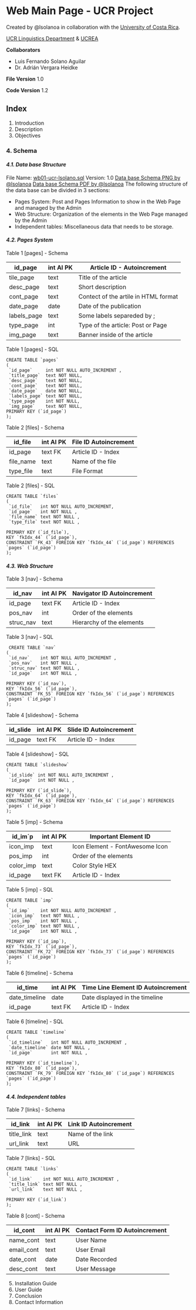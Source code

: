 # Web Main Page - UCR Project

Created by @lsolanoa in collaboration with the [University of Costa Rica](https://www.ucr.ac.cr/).

[UCR Linguistics Department](https://filologia.ucr.ac.cr/departamentos/linguistica/) & [UCREA](http://www.ucrea.ucr.ac.cr/)

**Collaborators**

 - Luis Fernando Solano Aguilar
 - Dr. Adrián Vergara Heidke

**File Version**
1.0

**Code Version**
1.2

## Index

 1. Introduction
 2. Description
 3. Objectives

### 4. Schema

 #### *4.1. Data base Structure*

 File Name: [wb01-ucr-lsolano.sql](https://github.com/lsolanoa/wp01-ucr-lsolanoa/blob/senior-lsolanoa-db/sql/wp01-ucr-lsolanoa.sql)
 Version: 1.0
 [Data base Schema PNG by @lsolanoa](https://raw.githubusercontent.com/lsolanoa/wp01-ucr-lsolanoa/senior-lsolanoa-db/sql/Data%20Schema.PNG?token=AJNOR5JXKLVU6FLNOQRYI6DA5IB54)
 [Data base Schema PDF by @lsolanoa](https://github.com/lsolanoa/wp01-ucr-lsolanoa/blob/senior-lsolanoa-db/sql/Schema.pdf)
The following structure of the data base can be divided in 3 sections:
- Pages System: Post and Pages Information to show in the Web Page and managed by the Admin
- Web Structure: Organization of the elements in the Web Page managed by the Admin
- Independent tables: Miscellaneous data that needs to be storage.

 #### *4.2. Pages System*

Table 1 [pages] - Schema

| id_page | int AI PK | Article ID - Autoincrement |
|--|--|--|
| tile_page | text | Title of the article |
| desc_page | text | Short description
| cont_page | text | Contect of the artile in HTML format
| date_page | date | Date of the publication
| labels_page | text | Some labels separeded by ; |
| type_page | int | Type of the article: Post or Page |
| img_page | text | Banner inside of the article

Table 1 [pages] - SQL

    CREATE TABLE `pages`
    (
     `id_page`     int NOT NULL AUTO_INCREMENT ,
     `title_page`  text NOT NULL,
     `desc_page`   text NOT NULL,
     `cont_page`   text NOT NULL,
     `date_page`   date NOT NULL,
     `labels_page` text NOT NULL,
     `type_page`   int NOT NULL,
     `img_page`    text NOT NULL,
    PRIMARY KEY (`id_page`)
    );

Table 2 [files] - Schema

| id_file | int AI PK |File ID Autoincrement|
|--|--|--|
| id_page | text FK|Article ID - Index|
| file_name| text |Name of the file|
| type_file | text |File Format|

  Table 2 [files] - SQL

    CREATE TABLE `files`
    (
     `id_file`   int NOT NULL AUTO_INCREMENT,
     `id_page`   int NOT NULL ,
     `file_name` text NOT NULL ,
     `type_file` text NOT NULL ,

    PRIMARY KEY (`id_file`),
    KEY `fkIdx_44` (`id_page`),
    CONSTRAINT `FK_43` FOREIGN KEY `fkIdx_44` (`id_page`) REFERENCES `pages` (`id_page`)
    );

 #### *4.3. Web Structure*

Table 3 [nav] - Schema

| id_nav | int AI PK |Navigator ID Autoincrement|
|--|--|--|
| id_page | text FK|Article ID - Index|
| pos_nav| int|Order of the elements|
| struc_nav| text |Hierarchy of the elements|

  Table 3 [nav] - SQL

     CREATE TABLE `nav`
    (
     `id_nav`    int NOT NULL AUTO_INCREMENT ,
     `pos_nav`   int NOT NULL ,
     `struc_nav` text NOT NULL ,
     `id_page`   int NOT NULL ,

    PRIMARY KEY (`id_nav`),
    KEY `fkIdx_56` (`id_page`),
    CONSTRAINT `FK_55` FOREIGN KEY `fkIdx_56` (`id_page`) REFERENCES `pages` (`id_page`)
    );

Table 4 [slideshow] - Schema

| id_slide | int AI PK |Slide ID Autoincrement|
|--|--|--|
| id_page | text FK|Article ID - Index|

Table 4 [slideshow] - SQL

    CREATE TABLE `slideshow`
    (
     `id_slide` int NOT NULL AUTO_INCREMENT ,
     `id_page`  int NOT NULL ,

    PRIMARY KEY (`id_slide`),
    KEY `fkIdx_64` (`id_page`),
    CONSTRAINT `FK_63` FOREIGN KEY `fkIdx_64` (`id_page`) REFERENCES `pages` (`id_page`)
    );

Table 5 [imp] - Schema

| id_im´p | int AI PK |Important Element ID|
|--|--|--|
| icon_imp| text |Icon Element - FontAwesome Icon|
| pos_imp| int |Order of the elements|
| color_imp| text| Color Style HEX|
| id_page | text FK|Article ID - Index|

Table 5 [imp] - SQL

    CREATE TABLE `imp`
    (
     `id_imp`    int NOT NULL AUTO_INCREMENT ,
     `icon_imp`  text NOT NULL ,
     `pos_imp`   int NOT NULL ,
     `color_imp` text NOT NULL ,
     `id_page`   int NOT NULL ,

    PRIMARY KEY (`id_imp`),
    KEY `fkIdx_73` (`id_page`),
    CONSTRAINT `FK_72` FOREIGN KEY `fkIdx_73` (`id_page`) REFERENCES `pages` (`id_page`)
    );

Table 6 [timeline] - Schema

| id_time| int AI PK |Time Line Element ID Autoincrement|
|--|--|--|
| date_timeline| date|Date displayed in the timeline|
| id_page | text FK|Article ID - Index|

Table 6 [timeline] - SQL

    CREATE TABLE `timeline`
    (
     `id_timeline`   int NOT NULL AUTO_INCREMENT ,
     `date_timeline` date NOT NULL ,
     `id_page`       int NOT NULL ,

    PRIMARY KEY (`id_timeline`),
    KEY `fkIdx_80` (`id_page`),
    CONSTRAINT `FK_79` FOREIGN KEY `fkIdx_80` (`id_page`) REFERENCES `pages` (`id_page`)
    );

 #### *4.4. Independent tables*

Table 7 [links] - Schema

| id_link| int AI PK |Link ID Autoincrement|
|--|--|--|
| title_link| text |Name of the link|
| url_link| text |URL|

 Table 7 [links] - SQL

    CREATE TABLE `links`
    (
     `id_link`    int NOT NULL AUTO_INCREMENT ,
     `title_link` text NOT NULL ,
     `url_link`   text NOT NULL ,

    PRIMARY KEY (`id_link`)
    );

Table 8 [cont] - Schema

| id_cont| int AI PK |Contact Form ID Autoincrement|
|--|--|--|
| name_cont| text |User Name|
| email_cont| text |User Email|
| date_cont| date|Date Recorded|
| desc_cont| text |User Message|

 5. Installation Guide
 6. User Guide
 7. Conclusion
 8. Contact Information
